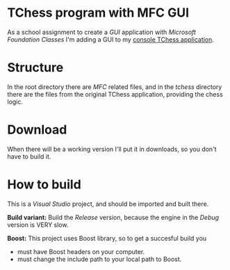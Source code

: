 # TChess program with MFC GUI

As a school assignment to create a *GUI* application 
with *Microsoft Foundation Classes* I'm adding a GUI 
to my [console TChess application](https://github.com/Gtomika/tchess).

# Structure

In the root directory there are *MFC* related files, and in the 
*tchess* directory there are the files from the original 
TChess application, providing the chess logic.

# Download

When there will be a working version I'll put it in 
downloads, so you don't have to build it.

# How to build

This is a *Visual Studio* project, and should be imported 
and built there.

**Build variant:** Build the *Release* version, because the engine in the *Debug* version is VERY slow.

**Boost:** This project uses Boost library, so to get a succesful 
build you
 - must have Boost headers on your computer.
 - must change the include path to your local path to Boost. 